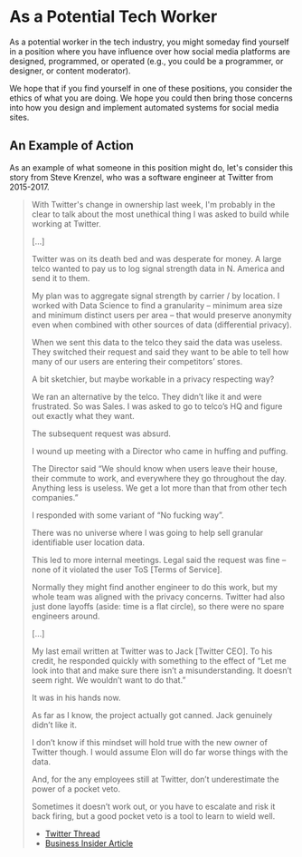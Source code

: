 # As a Potential Tech Worker

As a potential worker in the tech industry, you might someday find yourself in a position where you have influence over how social media platforms are designed, programmed, or operated (e.g., you could be a programmer, or designer, or content moderator).

We hope that if you find yourself in one of these positions, you consider the ethics of what you are doing. We hope you could then bring those concerns into how you design and implement automated systems for social media sites.


## An Example of Action

As an example of what someone in this position might do, let's consider this story from Steve Krenzel, who was a software engineer at Twitter from 2015-2017.

> With Twitter's change in ownership last week, I'm probably in the clear to talk about the most unethical thing I was asked to build while working at Twitter.
>
> [...]
>
>  Twitter was on its death bed and was desperate for money. A large telco wanted to pay us to log signal strength data in N. America and send it to them.
>
> My plan was to aggregate signal strength by carrier / by location. I worked with Data Science to find a granularity – minimum area size and minimum distinct users per area – that would preserve anonymity even when combined with other sources of data (differential privacy).
>
> When we sent this data to the telco they said the data was useless. They switched their request and said they want to be able to tell how many of our users are entering their competitors’ stores.
>
> A bit sketchier, but maybe workable in a privacy respecting way?
>
> We ran an alternative by the telco. They didn’t like it and were frustrated. So was Sales. I was asked to go to telco’s HQ and figure out exactly what they want.
>
> The subsequent request was absurd.
>
> I wound up meeting with a Director who came in huffing and puffing.
>
> The Director said “We should know when users leave their house, their commute to work, and everywhere they go throughout the day. Anything less is useless. We get a lot more than that from other tech companies.”
>
> I responded with some variant of “No fucking way”.
>
> There was no universe where I was going to help sell granular identifiable user location data.
>
> This led to more internal meetings. Legal said the request was fine – none of it violated the user ToS [Terms of Service].
>
> Normally they might find another engineer to do this work, but my whole team was aligned with the privacy concerns. Twitter had also just done layoffs (aside: time is a flat circle), so there were no spare engineers around.
>
> [...]
>
> My last email written at Twitter was to Jack [Twitter CEO]. To his credit, he responded quickly with something to the effect of “Let me look into that and make sure there isn’t a misunderstanding. It doesn’t  seem right. We wouldn’t want to do that.”
>
> It was in his hands now.
>
> As far as I know, the project actually got canned. Jack genuinely didn’t like it.
>
> I don’t know if this mindset will hold true with the new owner of Twitter though. I would assume Elon will do far worse things with the data.
>
> And, for the any employees still at Twitter, don’t underestimate the power of a pocket veto.
>
> Sometimes it doesn’t work out, or you have to escalate and risk it back firing, but a good pocket veto is a tool to learn to wield well.
>
> - [Twitter Thread](https://twitter.com/stevekrenzel/status/1589700721121058817)
> - [Business Insider Article](https://www.businessinsider.com/former-twitter-engineer-worried-how-elon-musk-treat-user-data-2022-11)
